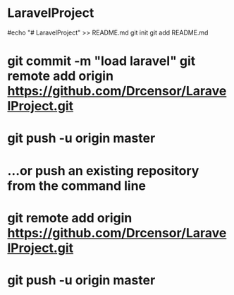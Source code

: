 # LaravelProject

#echo "# LaravelProject" >> README.md git init git add README.md

# git commit -m "load laravel" git remote add origin https://github.com/Drcensor/LaravelProject.git


# git push -u origin master

# …or push an existing repository from the command line

# git remote add origin https://github.com/Drcensor/LaravelProject.git

# git push -u origin master
